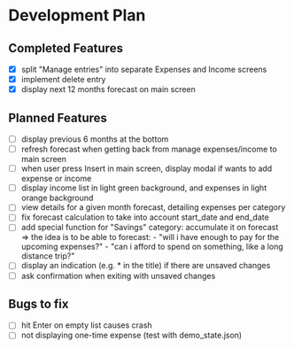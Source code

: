 # Development Plan

## Completed Features

- [X] split "Manage entries" into separate Expenses and Income screens
- [X] implement delete entry
- [X] display next 12 months forecast on main screen

## Planned Features

- [ ] display previous 6 months at the bottom
- [ ] refresh forecast when getting back from manage expenses/income to main screen
- [ ] when user press Insert in main screen, display modal if wants to add
      expense or income
- [ ] display income list in light green background, and expenses in light
      orange background
- [ ] view details for a given month forecast, detailing expenses per category
- [ ] fix forecast calculation to take into account start_date and end_date
- [ ] add special function for "Savings" category: accumulate it on forecast
    => the idea is to be able to forecast:
        - "will i have enough to pay for the upcoming expenses?"
        - "can i afford to spend on something, like a long distance trip?"
- [ ] display an indication (e.g. * in the title) if there are unsaved changes
- [ ] ask confirmation when exiting with unsaved changes

## Bugs to fix

- [ ] hit Enter on empty list causes crash
- [ ] not displaying one-time expense (test with demo_state.json)
